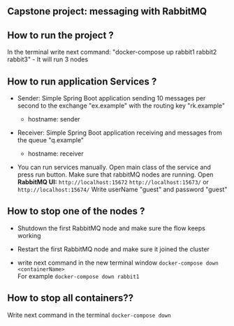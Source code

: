 ## Capstone project: messaging with RabbitMQ

## How to run the project ?

In the terminal write next command:
"docker-compose up rabbit1 rabbit2 rabbit3" - It will run 3 nodes

## How to run application Services ?

* Sender:
  Simple Spring Boot application sending 10 messages per second to the exchange "ex.example"
  with the routing key "rk.example"
    * hostname: sender

* Receiver:
  Simple Spring Boot application receiving and messages from the queue "q.example"
    * hostname: receiver

- You can run services manually. Open main class of the service and press run button. Make sure that rabbitMQ nodes are
  running. Open **RabbitMQ UI:** `http://localhost:15672` `http://localhost:15673/` or `http://localhost:15674/`
  Write userName "guest" and password "guest"

## How to stop one of the nodes ?

- Shutdown the first RabbitMQ node and make sure the flow keeps working
- Restart the first RabbitMQ node and make sure it joined the cluster

- write next command in the new terminal window
  `docker-compose down <containerName>`  
  For example `docker-compose down rabbit1`

## How to stop all containers??

Write next command in the terminal `docker-compose down`
  
